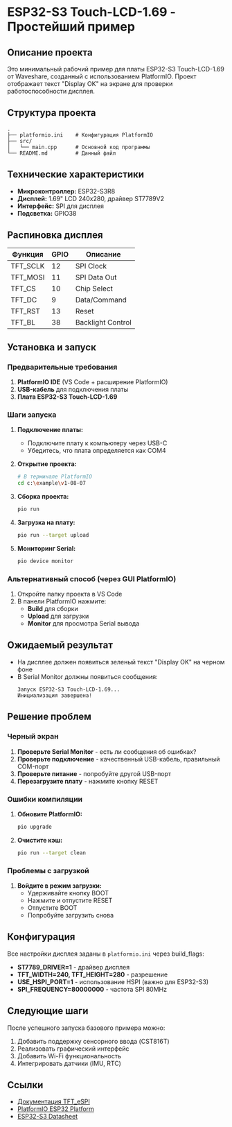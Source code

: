 # ESP32-S3 Touch-LCD-1.69 - Простейший пример

## Описание проекта

Это минимальный рабочий пример для платы ESP32-S3 Touch-LCD-1.69 от Waveshare, созданный с использованием PlatformIO. Проект отображает текст "Display OK" на экране для проверки работоспособности дисплея.

## Структура проекта

```
.
├── platformio.ini    # Конфигурация PlatformIO
├── src/
│   └── main.cpp      # Основной код программы
└── README.md         # Данный файл
```

## Технические характеристики

- **Микроконтроллер:** ESP32-S3R8
- **Дисплей:** 1.69" LCD 240x280, драйвер ST7789V2
- **Интерфейс:** SPI для дисплея
- **Подсветка:** GPIO38

## Распиновка дисплея

| Функция | GPIO | Описание |
|---------|------|----------|
| TFT_SCLK | 12 | SPI Clock |
| TFT_MOSI | 11 | SPI Data Out |
| TFT_CS | 10 | Chip Select |
| TFT_DC | 9 | Data/Command |
| TFT_RST | 13 | Reset |
| TFT_BL | 38 | Backlight Control |

## Установка и запуск

### Предварительные требования

1. **PlatformIO IDE** (VS Code + расширение PlatformIO)
2. **USB-кабель** для подключения платы
3. **Плата ESP32-S3 Touch-LCD-1.69**

### Шаги запуска

1. **Подключение платы:**
   - Подключите плату к компьютеру через USB-C
   - Убедитесь, что плата определяется как COM4

2. **Открытие проекта:**
   ```bash
   # В терминале PlatformIO
   cd c:\example\v1-08-07
   ```

3. **Сборка проекта:**
   ```bash
   pio run
   ```

4. **Загрузка на плату:**
   ```bash
   pio run --target upload
   ```

5. **Мониторинг Serial:**
   ```bash
   pio device monitor
   ```

### Альтернативный способ (через GUI PlatformIO)

1. Откройте папку проекта в VS Code
2. В панели PlatformIO нажмите:
   - **Build** для сборки
   - **Upload** для загрузки
   - **Monitor** для просмотра Serial вывода

## Ожидаемый результат

- На дисплее должен появиться зеленый текст "Display OK" на черном фоне
- В Serial Monitor должны появиться сообщения:
  ```
  Запуск ESP32-S3 Touch-LCD-1.69...
  Инициализация завершена!
  ```

## Решение проблем

### Черный экран

1. **Проверьте Serial Monitor** - есть ли сообщения об ошибках?
2. **Проверьте подключение** - качественный USB-кабель, правильный COM-порт
3. **Проверьте питание** - попробуйте другой USB-порт
4. **Перезагрузите плату** - нажмите кнопку RESET

### Ошибки компиляции

1. **Обновите PlatformIO:**
   ```bash
   pio upgrade
   ```

2. **Очистите кэш:**
   ```bash
   pio run --target clean
   ```

### Проблемы с загрузкой

1. **Войдите в режим загрузки:**
   - Удерживайте кнопку BOOT
   - Нажмите и отпустите RESET
   - Отпустите BOOT
   - Попробуйте загрузить снова

## Конфигурация

Все настройки дисплея заданы в `platformio.ini` через build_flags:

- **ST7789_DRIVER=1** - драйвер дисплея
- **TFT_WIDTH=240, TFT_HEIGHT=280** - разрешение
- **USE_HSPI_PORT=1** - использование HSPI (важно для ESP32-S3)
- **SPI_FREQUENCY=80000000** - частота SPI 80MHz

## Следующие шаги

После успешного запуска базового примера можно:

1. Добавить поддержку сенсорного ввода (CST816T)
2. Реализовать графический интерфейс
3. Добавить Wi-Fi функциональность
4. Интегрировать датчики (IMU, RTC)

## Ссылки

- [Документация TFT_eSPI](https://github.com/Bodmer/TFT_eSPI)
- [PlatformIO ESP32 Platform](https://docs.platformio.org/en/latest/platforms/espressif32.html)
- [ESP32-S3 Datasheet](https://www.espressif.com/sites/default/files/documentation/esp32-s3_datasheet_en.pdf)